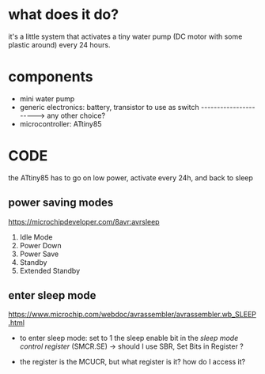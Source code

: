 # what does it do?
it's a little system that activates a tiny water pump (DC motor with some plastic around) every 24 hours.

# components
* mini water pump
* generic electronics: battery, transistor to use as switch ----------------------> any other choice?
* microcontroller: ATtiny85 

# CODE
the ATtiny85 has to go on low power, activate every 24h, and back to sleep


## power saving modes
https://microchipdeveloper.com/8avr:avrsleep

1. Idle Mode
2. Power Down
3. Power Save
4. Standby
5. Extended Standby

## enter sleep mode
https://www.microchip.com/webdoc/avrassembler/avrassembler.wb_SLEEP.html

* to enter sleep mode: set to 1 the sleep enable bit in the *sleep mode control register* (SMCR.SE)
-> should I use SBR, Set Bits in Register ?

* the register is the MCUCR, but what register is it? how do I access it?
